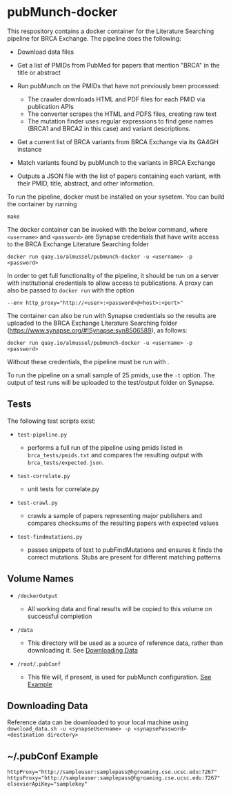 # pubMunch-docker

This respository contains a docker container for the Literature Searching
pipeline for BRCA Exchange. The pipeline does the following:

- Download data files
- Get a list of PMIDs from PubMed for papers that mention "BRCA" in the title or abstract
- Run pubMunch on the PMIDs that have not previously been processed:
  - The crawler downloads HTML and PDF files for each PMID via publication APIs
  - The converter scrapes the HTML and PDFS files, creating raw text
  - The mutation finder uses regular expressions to find gene names (BRCA1 and BRCA2 in this case) and variant descriptions.

- Get a current list of BRCA variants from BRCA Exchange via its GA4GH instance
- Match variants found by pubMunch to the variants in BRCA Exchange
- Outputs a JSON file with the list of papers containing each variant, with their PMID, title, abstract, and other information.

To run the pipeline, docker must be installed on your sysetem. You can build the container by running 

```make```

The docker container can be invoked with the below command, where `<username>` and `<password>`
are Synapse credentials that have write access to the BRCA Exchange Literature Searching folder

```docker run quay.io/almussel/pubmunch-docker -u <username> -p <password>```

In order to get full functionality of the pipeline, it should be run on a
server with institutional credentials to allow access to publications. A
proxy can also be passed to `docker run` with the option

```--env http_proxy="http://<user>:<password>@<host>:<port>"```

The container can also be run with Synapse credentials so the results are uploaded
to the BRCA Exchange Literature Searching folder (https://www.synapse.org/#!Synapse:syn8506589), as follows:

```docker run quay.io/almussel/pubmunch-docker -u <username> -p <password>```

Without these credentials, the pipeline must be run with .

To run the pipeline on a small sample of 25 pmids, use the `-t` option. The output of test runs will be uploaded to the test/output folder on Synapse.

## Tests

The following test scripts exist:

- `test-pipeline.py`
  - performs a full run of the pipeline using pmids listed in `brca_tests/pmids.txt` and compares the resulting output with `brca_tests/expected.json`.

- `test-correlate.py`
  - unit tests for correlate.py

- `test-crawl.py`
  - crawls a sample of papers representing major publishers and compares checksums of the resulting papers with expected values

- `test-findmutations.py`
  - passes snippets of text to pubFindMutations and ensures it finds the correct mutations. Stubs are present for different matching patterns

## Volume Names

- `/dockerOutput`
  - All working data and final results will be copied to this volume on successful completion

- `/data`
  - This directory will be used as a source of reference data, rather than downloading it. See [Downloading Data](#downloading-data)

- `/root/.pubConf`
  - This file will, if present, is used for pubMunch configuration. [See Example](#pubconf-example)

## Downloading Data

Reference data can be downloaded to your local machine using `download_data.sh -u <synapseUsername> -p <synapsePassword> <destination directory>`

## ~/.pubConf Example

```
httpProxy="http://sampleuser:samplepass@hgroaming.cse.ucsc.edu:7267"
httpsProxy="http://sampleuser:samplepass@hgroaming.cse.ucsc.edu:7267"
elsevierApiKey="samplekey"
```
